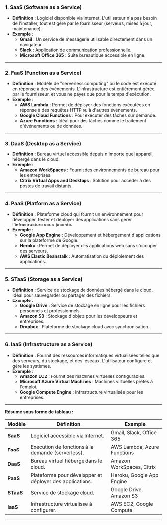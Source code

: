 
### **1. SaaS (Software as a Service)**  
- **Définition** : Logiciel disponible via Internet. L'utilisateur n'a pas besoin de l'installer, tout est géré par le fournisseur (serveurs, mises à jour, maintenance).  
- **Exemple** :
  - **Gmail** : Un service de messagerie utilisable directement dans un navigateur.  
  - **Slack** : Application de communication professionnelle.  
  - **Microsoft Office 365** : Suite bureautique accessible en ligne.

---

### **2. FaaS (Function as a Service)**  
- **Définition** : Modèle de "serverless computing" où le code est exécuté en réponse à des événements. L'infrastructure est entièrement gérée par le fournisseur, et vous ne payez que pour le temps d'exécution.  
- **Exemple** :
  - **AWS Lambda** : Permet de déployer des fonctions exécutées en réponse à des requêtes HTTP ou à d'autres événements.  
  - **Google Cloud Functions** : Pour exécuter des tâches sur demande.  
  - **Azure Functions** : Idéal pour des tâches comme le traitement d'événements ou de données.

---

### **3. DaaS (Desktop as a Service)**  
- **Définition** : Bureau virtuel accessible depuis n'importe quel appareil, hébergé dans le cloud.  
- **Exemple** :
  - **Amazon WorkSpaces** : Fournit des environnements de bureau pour les entreprises.  
  - **Citrix Virtual Apps and Desktops** : Solution pour accéder à des postes de travail distants.

---

### **4. PaaS (Platform as a Service)**  
- **Définition** : Plateforme cloud qui fournit un environnement pour développer, tester et déployer des applications sans gérer l'infrastructure sous-jacente.  
- **Exemple** :
  - **Google App Engine** : Développement et hébergement d'applications sur la plateforme de Google.  
  - **Heroku** : Permet de déployer des applications web sans s'occuper des serveurs.  
  - **AWS Elastic Beanstalk** : Automatisation du déploiement des applications.

---

### **5. STaaS (Storage as a Service)**  
- **Définition** : Service de stockage de données hébergé dans le cloud. Idéal pour sauvegarder ou partager des fichiers.  
- **Exemple** :
  - **Google Drive** : Service de stockage en ligne pour les fichiers personnels et professionnels.  
  - **Amazon S3** : Stockage d'objets pour les développeurs et entreprises.  
  - **Dropbox** : Plateforme de stockage cloud avec synchronisation.

---

### **6. IaaS (Infrastructure as a Service)**  
- **Définition** : Fournit des ressources informatiques virtualisées telles que des serveurs, du stockage, et des réseaux. L'utilisateur configure et gère les systèmes.  
- **Exemple** :
  - **Amazon EC2** : Fournit des machines virtuelles configurables.  
  - **Microsoft Azure Virtual Machines** : Machines virtuelles prêtes à l'emploi.  
  - **Google Compute Engine** : Infrastructure virtualisée pour les entreprises.

---

**Résumé sous forme de tableau :**

| **Modèle**    | **Définition**                                                | **Exemple**                  |
|----------------|--------------------------------------------------------------|------------------------------|
| **SaaS**       | Logiciel accessible via Internet.                            | Gmail, Slack, Office 365     |
| **FaaS**       | Exécution de fonctions à la demande (serverless).            | AWS Lambda, Azure Functions  |
| **DaaS**       | Bureau virtuel hébergé dans le cloud.                        | Amazon WorkSpaces, Citrix    |
| **PaaS**       | Plateforme pour développer et déployer des applications.     | Heroku, Google App Engine    |
| **STaaS**      | Service de stockage cloud.                                   | Google Drive, Amazon S3      |
| **IaaS**       | Infrastructure virtualisée à configurer.                     | AWS EC2, Google Compute      |

---
